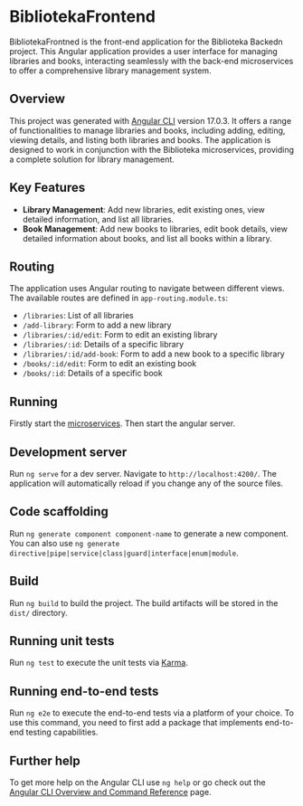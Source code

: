 # BibliotekaFrontend

BibliotekaFrontned is the front-end application for the Biblioteka Backedn project. This Angular application provides a user interface for managing libraries and books, interacting seamlessly with the back-end microservices to offer a comprehensive library management system.

## Overview

This project was generated with [Angular CLI](https://github.com/angular/angular-cli) version 17.0.3. It offers a range of functionalities to manage libraries and books, including adding, editing, viewing details, and listing both libraries and books. The application is designed to work in conjunction with the Biblioteka microservices, providing a complete solution for library management.

## Key Features

- **Library Management**: Add new libraries, edit existing ones, view detailed information, and list all libraries.
- **Book Management**: Add new books to libraries, edit book details, view detailed information about books, and list all books within a library.

## Routing

The application uses Angular routing to navigate between different views. The available routes are defined in `app-routing.module.ts`:

- `/libraries`: List of all libraries
- `/add-library`: Form to add a new library
- `/libraries/:id/edit`: Form to edit an existing library
- `/libraries/:id`: Details of a specific library
- `/libraries/:id/add-book`: Form to add a new book to a specific library
- `/books/:id/edit`: Form to edit an existing book
- `/books/:id`: Details of a specific book

## Running 

Firstly start the [microservices](https://github.com/mateusz29/biblioteka-microservices). Then start the angular server.

## Development server

Run `ng serve` for a dev server. Navigate to `http://localhost:4200/`. The application will automatically reload if you change any of the source files.

## Code scaffolding

Run `ng generate component component-name` to generate a new component. You can also use `ng generate directive|pipe|service|class|guard|interface|enum|module`.

## Build

Run `ng build` to build the project. The build artifacts will be stored in the `dist/` directory.

## Running unit tests

Run `ng test` to execute the unit tests via [Karma](https://karma-runner.github.io).

## Running end-to-end tests

Run `ng e2e` to execute the end-to-end tests via a platform of your choice. To use this command, you need to first add a package that implements end-to-end testing capabilities.

## Further help

To get more help on the Angular CLI use `ng help` or go check out the [Angular CLI Overview and Command Reference](https://angular.io/cli) page.
